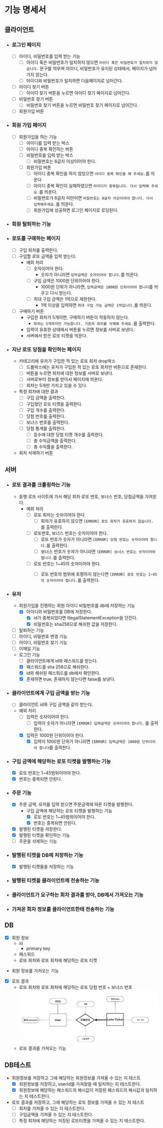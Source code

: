 # 기능 명세서

## 클라이언트

* ### 로그인 페이지
    * [ ] 아이디, 비밀번호를 입력 받는 기능
        * [ ] 아이디 혹은 비밀번호가 일치하지 않으면 `아이디 혹은 비밀번호가 일치하지 않습니다.` 문구를 띄우며 아이디, 비밀번호가 유지된 상태에서, 페이지가 넘어가지 않는다.
        * [ ] 아이디와 비밀번호가 일치하면 다음페이지로 넘어간다.
    * [ ] 아이디 찾기 버튼
        * [ ] 아이디 찾기 버튼을 누르면 아이디 찾기 페이지로 넘어간다.
    * [ ] 비밀번호 찾기 버튼
        * [ ] 비밀번호 찾기 버튼을 누르면 비밀번호 찾기 페이지로 넘어간다. 
    * [ ] 회원가입 버튼

* ### 회원 가입 페이지
    * [ ] 회원가입을 하는 기능
        * [ ] 아이디를 입력 받는 박스
        * [ ] 아이디 중복 확인하는 버튼
        * [ ] 비밀번호를 입력 받는 박스
            * [ ] 비밀번호는 6글자 이상이어야 한다.
        * [ ] 회원가입 버튼
            * [ ] 아이디 중복 확인을 하지 않았으면 `아이디 중복 확인을 해 주세요.`를 띄운다
            * [ ] 아이디 중복 확인이 실패하였으면 `아이디가 중복됩니다. 다시 입력해 주세요.`를 띄운다.
            * [ ] 비밀번호가 6글자 미만이면 `비밀번호는 6글자 이상이어야 합니다. 다시 입력해주세요.`를 띄운다.
            * [ ] 회원가입에 성공하면 로그인 페이지로 로딩된다.

* ### 회원 탈퇴하는 기능

* ### 로또를 구매하는 페이지
    * [ ] 구입 회차를 출력한다.
    * [ ] 구입할 로또 금액을 입력 받는다.
        * 예외 처리
            * [ ] 숫자이어야 한다.
                * 숫자가 아니라면 `입력금액은 숫자이어야 합니다.`를 띄운다.
            * [ ] 구입 금액은 1000원 단위이어야 한다.
                * 1000원 단위가 아니라면, `입력금액은 1000원 단위이어야 합니다`를 띄우고 다시 받는다.
            * [ ] 최대 구입 금액은 1억으로 제한한다.
                * 1억 이상을 입력하면 `최대 구입 가능 금액은 1억입니다.`를 띄운다.
    * [ ] 구매하기 버튼
        * 구입한 회차가 5개이면, 구매하기 버튼이 작동하지 않는다.
            * `회차는 5개까지만 가능합니다. 기존의 회차를 삭제해 주세요.`를 출력한다.
        * 입력이 유효한 상태에서 버튼을 누르면  정보를 서버로 보낸다.
        * 서버에서 받은 로또 티켓을 띄운다.

* ### 지난 로또 당첨을 확인하는 페이지
    * 카테고리에 유저가 구입한 적 있는 로또 회차 drop박스
        * [ ] 드롭박스에는 유저가 구입한 적 있는 로또 회차만 버튼으로 존재한다.
        * [ ] 버튼을 누르면 회차에 대한 정보를 서버로 보낸다.
        * [ ] 서버로부터 정보를 받아서 페이지에 띄운다.
        * [ ] 회차는 5개만 가지고 있을 수 있다.

    * 특정 회차에 대한 결과
        * [ ] 구입 금액을 출력한다.
        * [ ] 구입했던 로또 티켓을 출력한다.
        * [ ] 구입 개수를 출력한다.
        * [ ] 당첨 번호를 출력한다.
        * [ ] 보너스 번호를 출력한다.
        * [ ] 당첨 통계를 출력한다.
            * [ ] 등수에 대한 당첨 티켓 개수를 출력한다.
            * [ ] 총 수익금액을 출력한다.
            * [ ] 총 수익률을 출력한다.
    * 회차 삭제하기 버튼


## 서버

* ### 로또 결과를 크롤링하는 기능
    * 동행 로또 사이트에 가서 해당 회차 로또 번호, 보너스 번호, 당첨금액을 가져온다.
        * 예외 처리
            * [ ] 로또 회차는 숫자이어야 한다.
                * [ ] 회차가 유효하지 않으면 `[ERROR] 로또 회차가 유효하지 않습니다.` 를 출력한다.
            * [ ] 로또번호, 보너스 번호는 숫자이어야 한다.
                * [ ] 로또 번호가 숫자가 아니라면 `[ERROR] 당첨 번호는 숫자이어야 합니다.`를 출력한다.
                *  [ ] 보너스 번호가 숫자가 아니라면 `[ERROR] 보너스 번호는 숫자이어야 합니다.`를 출력한다.
            * [ ] 로또 번호는  1~45의 숫자이어야 한다.
                * [ ] 로또 번호의 범위에 포함하지 않는다면 `[ERROR] 로또 번호는 1~45의 숫자이어야 합니다.`를 출력한다.


* ### 유저
    * 회원가입을 진행하는 회원 아이디 비밀번호를 db에 저장하는 기능
        * [x] 아이디와 비밀번호를 DB에 저장한다.
            * [x] id가 중복되었다면 IllegalStatementException을 던진다.
            * [x] 비밀번호는 sha256으로 해쉬한 값을 저장한다.
    * [ ] 탈퇴하는 기능
    * [ ] 아이디, 비밀번호 변경 기능
    * [ ] 아이디, 비밀번호 찾기 기능
    * [ ] 이메일 기능
    * 로그인 기능
        * [ ] 클라이언트에게 id와 패스워드를 받는다.
        * [x] 패스워드를 sha 256으로 해쉬한다.
        * [x] id와 해쉬된 패스워드를 db에서 확인한다.
        * [x] 존재하면 true, 존재하지 않는다면 false를 보낸다.

* ### 클라이언트에게 구입 금액을 받는 기능
    * [ ] 클라이언트 id와 구입 금액을 같이 받는다.
    * 예외 처리
        * [ ] 입력은 숫자이어야 한다.
            * [ ] 입력이 숫자가 아니라면 `[ERROR] 입력금액은 숫자이어야 합니다.` 를 출력한다.
        * [x] 입력은 1000원 단위이어야 한다.
            * [x] 입력이 1000원 단위가 아니라면 `[ERROR] 입력금액은 1000원 단위이어야 합니다`를 출력한다.

* ### 구입 금액에 해당하는 로또 티켓을 발행하는 기능
    * [x] 로또 번호는 1~45범위이어야 한다.
    * [x] 번호는 중복되면 안된다.
* ### 주문 기능
    * [x] 주문 금액, 유저를 입력 받으면 주문금액에 따른 티켓을 발행한다.
        * 구입 금액에 해당하는 로또 티켓을 발행하는 기능
            * [x] 로또 번호는 1~45범위이어야 한다.
            * [x] 번호는 중복되면 안된다.
    * [x] 발행된 티켓을 저장한다.
    * [x] 발행된 티켓을 확인하는 기능
    * [ ] 주문을 삭제하는 기능

* ### 발행된 티켓을 DB에 저장하는 기능
    * [x] 발행된 티켓들을 저장하는 기능
* ### 발행된 티켓을 클라이언트에 전송하는 기능
* ### 클라이언트가 요구하는 회차 결과를 받아, DB에서 가져오는 기능
* ### 가져온 회차 정보를 클라이언트한테 전송하는 기능


## DB

* [x] 회원 정보
    * id
        * primary key
    * 패스워드
    * 로또 회차와 로또 회차에 해당하는 로또 티켓
* 회원 정보를 가저오는 기능
* [x] 로또 결과
    * 로또 회차와 로또 화차에 해당하는 로또 당첨 번호 + 보너스 번호
      ![img.png](img.png)
    * 로또 결과를 가져오는 기능

## DB테스트

* 회원정보를 저장하고 그에 해당하는 회원정보를 가져올 수 있는 지 테스트
  * [x] 회원정보를 저장하고, userId를 가져왔을 때 일치하는 지 테스트한다.
  * [x] 회원정보에 해당하는 패스워드의 해시값이 저장된 패스워드의 해시값과 일치하는 지 테스트한다.
* 로또 결과를 저장하고, 그에 해당하는 로또 정보를 가져올 수 있는 지 테스트
    * [ ] 회차를 가져올 수 있는 지 테스트한다.
    * [ ] 구입금액을 가져올 수 있는 지 테스트한다.
    * [ ] 특정 회차에 해당하는 저장된 로또티켓을 가져올 수 있는 지 테스트한다.
